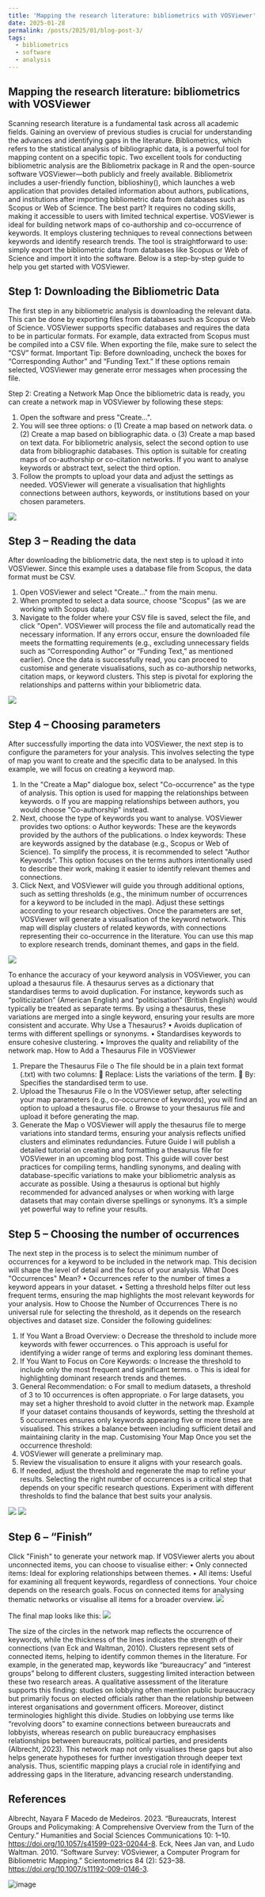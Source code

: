 ```yaml
---
title: 'Mapping the research literature: bibliometrics with VOSViewer'
date: 2025-01-28
permalink: /posts/2025/01/blog-post-3/
tags:
  - bibliometrics
  - software
  - analysis
---
```



Mapping the research literature: bibliometrics with VOSViewer
------

Scanning research literature is a fundamental task across all academic fields. Gaining an overview of previous studies is crucial for understanding the advances and identifying gaps in the literature. Bibliometrics, which refers to the statistical analysis of bibliographic data, is a powerful tool for mapping content on a specific topic.
Two excellent tools for conducting bibliometric analysis are the Bibliometrix package in R and the open-source software VOSViewer—both publicly and freely available. Bibliometrix includes a user-friendly function, biblioshiny(), which launches a web application that provides detailed information about authors, publications, and institutions after importing bibliometric data from databases such as Scopus or Web of Science. The best part? It requires no coding skills, making it accessible to users with limited technical expertise.
VOSViewer is ideal for building network maps of co-authorship and co-occurrence of keywords. It employs clustering techniques to reveal connections between keywords and identify research trends. The tool is straightforward to use: simply export the bibliometric data from databases like Scopus or Web of Science and import it into the software. Below is a step-by-step guide to help you get started with VOSViewer.
 
Step 1: Downloading the Bibliometric Data
------
The first step in any bibliometric analysis is downloading the relevant data. This can be done by exporting files from databases such as Scopus or Web of Science. VOSViewer supports specific databases and requires the data to be in particular formats. For example, data extracted from Scopus must be compiled into a CSV file. When exporting the file, make sure to select the “CSV” format.
Important Tip: Before downloading, uncheck the boxes for “Corresponding Author” and “Funding Text.” If these options remain selected, VOSViewer may generate error messages when processing the file.
 
Step 2: Creating a Network Map
Once the bibliometric data is ready, you can create a network map in VOSViewer by following these steps:
1.	Open the software and press "Create…".
2.	You will see three options:
o	(1) Create a map based on network data.
o	(2) Create a map based on bibliographic data.
o	(3) Create a map based on text data.
For bibliometric analysis, select the second option to use data from bibliographic databases. This option is suitable for creating maps of co-authorship or co-citation networks. If you want to analyse keywords or abstract text, select the third option.
3.	Follow the prompts to upload your data and adjust the settings as needed. VOSViewer will generate a visualisation that highlights connections between authors, keywords, or institutions based on your chosen parameters.
<img src='/images/Blog3_Image1.jpg'>
 
Step 3 – Reading the data
------
After downloading the bibliometric data, the next step is to upload it into VOSViewer. Since this example uses a database file from Scopus, the data format must be CSV.
1.	Open VOSViewer and select "Create…" from the main menu.
2.	When prompted to select a data source, choose "Scopus" (as we are working with Scopus data).
3.	Navigate to the folder where your CSV file is saved, select the file, and click "Open".
VOSViewer will process the file and automatically read the necessary information. If any errors occur, ensure the downloaded file meets the formatting requirements (e.g., excluding unnecessary fields such as “Corresponding Author” or “Funding Text,” as mentioned earlier).
Once the data is successfully read, you can proceed to customise and generate visualisations, such as co-authorship networks, citation maps, or keyword clusters. This step is pivotal for exploring the relationships and patterns within your bibliometric data.
<img src='/images/Blog3_Image2.jpg'> 
 
Step 4 – Choosing parameters
------
After successfully importing the data into VOSViewer, the next step is to configure the parameters for your analysis. This involves selecting the type of map you want to create and the specific data to be analysed. In this example, we will focus on creating a keyword map.
1.	In the "Create a Map" dialogue box, select "Co-occurrence" as the type of analysis. This option is used for mapping the relationships between keywords.
o	If you are mapping relationships between authors, you would choose "Co-authorship" instead.
2.	Next, choose the type of keywords you want to analyse. VOSViewer provides two options:
o	Author keywords: These are the keywords provided by the authors of the publications.
o	Index keywords: These are keywords assigned by the database (e.g., Scopus or Web of Science).
To simplify the process, it is recommended to select "Author Keywords". This option focuses on the terms authors intentionally used to describe their work, making it easier to identify relevant themes and connections.
3.	Click Next, and VOSViewer will guide you through additional options, such as setting thresholds (e.g., the minimum number of occurrences for a keyword to be included in the map). Adjust these settings according to your research objectives.
Once the parameters are set, VOSViewer will generate a visualisation of the keyword network. This map will display clusters of related keywords, with connections representing their co-occurrence in the literature. You can use this map to explore research trends, dominant themes, and gaps in the field.

<img src='/images/Blog3_Image3.jpg'> 

To enhance the accuracy of your keyword analysis in VOSViewer, you can upload a thesaurus file. A thesaurus serves as a dictionary that standardises terms to avoid duplication. For instance, keywords such as “politicization” (American English) and “politicisation” (British English) would typically be treated as separate terms. By using a thesaurus, these variations are merged into a single keyword, ensuring your results are more consistent and accurate.
Why Use a Thesaurus?
•	Avoids duplication of terms with different spellings or synonyms.
•	Standardises keywords to ensure cohesive clustering.
•	Improves the quality and reliability of the network map.
How to Add a Thesaurus File in VOSViewer
1.	Prepare the Thesaurus File
o	The file should be in a plain text format (.txt) with two columns:
	Replace: Lists the variations of the term.
	By: Specifies the standardised term to use.
2.	Upload the Thesaurus File
o	In the VOSViewer setup, after selecting your map parameters (e.g., co-occurrence of keywords), you will find an option to upload a thesaurus file.
o	Browse to your thesaurus file and upload it before generating the map.
3.	Generate the Map
o	VOSViewer will apply the thesaurus file to merge variations into standard terms, ensuring your analysis reflects unified clusters and eliminates redundancies.
Future Guide
I will publish a detailed tutorial on creating and formatting a thesaurus file for VOSViewer in an upcoming blog post. This guide will cover best practices for compiling terms, handling synonyms, and dealing with database-specific variations to make your bibliometric analysis as accurate as possible.
Using a thesaurus is optional but highly recommended for advanced analyses or when working with large datasets that may contain diverse spellings or synonyms. It’s a simple yet powerful way to refine your results.
 
Step 5 – Choosing the number of occurrences
------
The next step in the process is to select the minimum number of occurrences for a keyword to be included in the network map. This decision will shape the level of detail and the focus of your analysis.
What Does "Occurrences" Mean?
•	Occurrences refer to the number of times a keyword appears in your dataset.
•	Setting a threshold helps filter out less frequent terms, ensuring the map highlights the most relevant keywords for your analysis.
How to Choose the Number of Occurrences
There is no universal rule for selecting the threshold, as it depends on the research objectives and dataset size. Consider the following guidelines:
1.	If You Want a Broad Overview:
o	Decrease the threshold to include more keywords with fewer occurrences.
o	This approach is useful for identifying a wider range of terms and exploring less dominant themes.
2.	If You Want to Focus on Core Keywords:
o	Increase the threshold to include only the most frequent and significant terms.
o	This is ideal for highlighting dominant research trends and themes.
3.	General Recommendation:
o	For small to medium datasets, a threshold of 3 to 10 occurrences is often appropriate.
o	For large datasets, you may set a higher threshold to avoid clutter in the network map.
Example
If your dataset contains thousands of keywords, setting the threshold at 5 occurrences ensures only keywords appearing five or more times are visualised. This strikes a balance between including sufficient detail and maintaining clarity in the map.
Customising Your Map
Once you set the occurrence threshold:
1.	VOSViewer will generate a preliminary map.
2.	Review the visualisation to ensure it aligns with your research goals.
3.	If needed, adjust the threshold and regenerate the map to refine your results.
Selecting the right number of occurrences is a critical step that depends on your specific research questions. Experiment with different thresholds to find the balance that best suits your analysis.
 
 <img src='/images/Blog3_Image4.jpg'>
 <img src='/images/Blog3_Image5.jpg'>
 
Step 6 – “Finish”
------
Click "Finish" to generate your network map. If VOSViewer alerts you about unconnected items, you can choose to visualise either:
•	Only connected items: Ideal for exploring relationships between themes.
•	All items: Useful for examining all frequent keywords, regardless of connections.
Your choice depends on the research goals. Focus on connected items for analysing thematic networks or visualise all items for a broader overview.
<img src='/images/Blog3_Image6.jpg'>

The final map looks like this:
<img src='/images/Blog3_Image7.jpg'>
 
The size of the circles in the network map reflects the occurrence of keywords, while the thickness of the lines indicates the strength of their connections (van Eck and Waltman, 2010). Clusters represent sets of connected items, helping to identify common themes in the literature.
For example, in the generated map, keywords like “bureaucracy” and “interest groups” belong to different clusters, suggesting limited interaction between these two research areas. A qualitative assessment of the literature supports this finding: studies on lobbying often mention public bureaucracy but primarily focus on elected officials rather than the relationship between interest organisations and government officers.
Moreover, distinct terminologies highlight this divide. Studies on lobbying use terms like “revolving doors” to examine connections between bureaucrats and lobbyists, whereas research on public bureaucracy emphasises relationships between bureaucrats, political parties, and presidents (Albrecht, 2023).
This network map not only visualises these gaps but also helps generate hypotheses for further investigation through deeper text analysis. Thus, scientific mapping plays a crucial role in identifying and addressing gaps in the literature, advancing research understanding.

References
------
Albrecht, Nayara F Macedo de Medeiros. 2023. “Bureaucrats, Interest Groups and Policymaking: A Comprehensive Overview from the Turn of the Century.” Humanities and Social Sciences Communications 10: 1–10. https://doi.org/10.1057/s41599-023-02044-8.
Eck, Nees Jan van, and Ludo Waltman. 2010. “Software Survey: VOSviewer, a Computer Program for Bibliometric Mapping.” Scientometrics 84 (2): 523–38. https://doi.org/10.1007/s11192-009-0146-3.

![image](https://github.com/user-attachments/assets/0d931470-15b1-4b80-927b-974eddf7014f)
